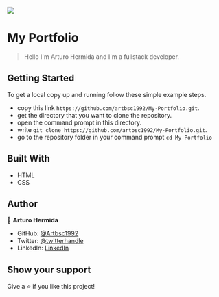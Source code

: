 ![](https://img.shields.io/badge/Microverse-blueviolet)

# My Portfolio

> Hello I'm Arturo Hermida and I'm a fullstack developer.

 ## Getting Started

To get a local copy up and running follow these simple example steps.

- copy this link `https://github.com/artbsc1992/My-Portfolio.git`.
- get the directory that you want to clone the repository.
- open the command prompt in this directory.
- write `git clone https://github.com/artbsc1992/My-Portfolio.git`.
- go to the repository folder in your command prompt `cd My-Portfolio`


## Built With

- HTML
- CSS


## Author

👤 **Arturo Hermida**

- GitHub: [@Artbsc1992](https://github.com/Artbsc1992)
- Twitter: [@twitterhandle](https://twitter.com/twitterhandle)
- LinkedIn: [LinkedIn](https://linkedin.com/in/linkedinhandle)


## Show your support

Give a ⭐️ if you like this project!